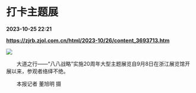 # 打卡主题展

**2023-10-25 22:21**

**https://zjrb.zjol.com.cn/html/2023-10/26/content_3693713.htm**

![](https://zjrb.zjol.com.cn/images/2023-10/26/zjrb2023102600003v01b003.jpg)

　　大道之行——“八八战略”实施20周年大型主题展览自9月8日在浙江展览馆开展以来，参观者络绎不绝。

　　本报记者 董旭明 摄